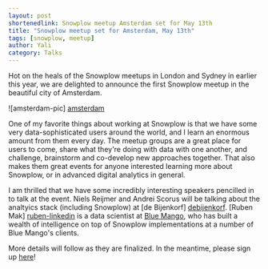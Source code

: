 ```yaml
---
layout: post
shortenedlink: Snowplow meetup Amsterdam set for May 13th
title: "Snowplow meetup set for Amsterdam, May 13th"
tags: [snowplow, meetup]
author: Yali
category: Talks
---
```


Hot on the heals of the Snowplow meetups in London and Sydney in earlier this year, we are delighted to announce the first Snowplow meetup in the beautiful city of Amsterdam.

![amsterdam-pic] [amsterdam]

One of my favorite things about working at Snowplow is that we have some very data-sophisticated users around the world, and I learn an enormous amount from them every day. The meetup groups are a great place for users to come, share what they're doing with data with one another, and challenge, brainstorm and co-develop new approaches together. That also makes them great events for anyone interested learning more about Snowplow, or in advanced digital analytics in general.

<!--more-->

I am thrilled that we have some incredibly interesting speakers pencilled in to talk at the event. Niels Reijmer and Andrei Scorus will be talking about the analtyics stack (including Snowplow) at [de Bijenkorf] [debijenkorf]. [Ruben Mak] [ruben-linkedin] is a data scientist at [Blue Mango][bluemango], who has built a wealth of intelligence on top of Snowplow implementations at a number of Blue Mango's clients.

More details will follow as they are finalized. In the meantime, please sign up [here][eventbrite]!

[amsterdam]: /assets/img/blog/2015/04/amsterdam.jpg
[rob-winters-linkedin]: http://nl.linkedin.com/in/wintersrd/en
[ruben-linkedin]: http://dk.linkedin.com/in/rubenmak/en
[debijenkorf]: http://www.debijenkorf.nl/
[bluemango]: http://www.bluemango.nl/
[eventbrite]: https://www.eventbrite.com/e/snowplow-meetup-amsterdam-tickets-16472215841